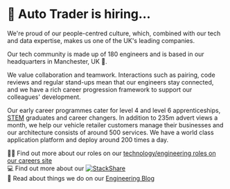 # :wave: Auto Trader is hiring…

We're proud of our people-centred culture, which, combined with our tech and data expertise, makes us one of the UK's leading companies.

Our tech community is made up of 180 engineers and is based in our headquarters in Manchester, UK 📍.

We value collaboration and teamwork. Interactions such as pairing, code reviews and regular stand-ups mean that our engineers stay connected, and we have a rich career progression framework to support our colleagues' development.

Our early career programmes cater for level 4 and level 6 apprenticeships, [STEM](https://en.wikipedia.org/wiki/Science,_technology,_engineering,_and_mathematics) graduates and career changers. In addition to 235m advert views a month, we help our vehicle retailer customers manage their businesses and our architecture consists of around 500 services. We have a world class application platform and deploy around 200 times a day.

🧑‍💻 Find out more about our roles on our [technology/engineering roles on our careers site](https://careers.autotrader.co.uk/jobs/technology)  
💻 Find out more about our [![StackShare](http://img.shields.io/badge/tech-stack-0690fa.svg?style=flat)](https://stackshare.io/auto-trader/www-autotrader-co-uk)  
📖 Read about things we do on our [Engineering Blog](https://engineering.autotrader.co.uk/)  
